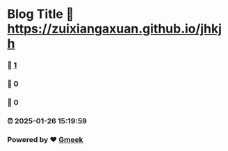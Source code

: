 # Blog Title :link: https://zuixiangaxuan.github.io/jhkjh 
### :page_facing_up: [1](https://zuixiangaxuan.github.io/jhkjh/tag.html) 
### :speech_balloon: 0 
### :hibiscus: 0 
### :alarm_clock: 2025-01-26 15:19:59 
### Powered by :heart: [Gmeek](https://github.com/Meekdai/Gmeek)
